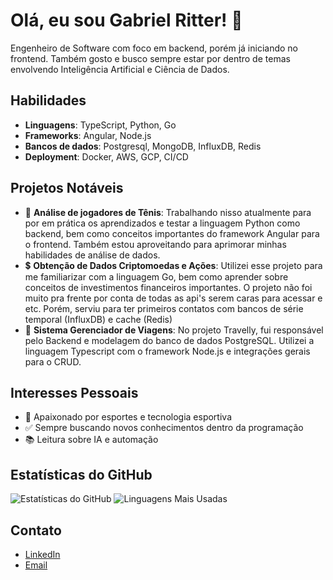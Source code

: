 # Olá, eu sou Gabriel Ritter! 👋

Engenheiro de Software com foco em backend, porém já iniciando no frontend. Também gosto e busco sempre estar por dentro de temas envolvendo Inteligência Artificial e Ciência de Dados.

## Habilidades

- **Linguagens**: TypeScript, Python, Go
- **Frameworks**: Angular, Node.js
- **Bancos de dados**: Postgresql, MongoDB, InfluxDB, Redis
- **Deployment**: Docker, AWS, GCP, CI/CD

## Projetos Notáveis

- 🥎 **Análise de jogadores de Tênis**: Trabalhando nisso atualmente para por em prática os aprendizados e testar a linguagem Python como backend, bem como conceitos importantes do framework Angular para o frontend. Também estou aproveitando para aprimorar minhas habilidades de análise de dados.
- 💲 **Obtenção de Dados Criptomoedas e Ações**: Utilizei esse projeto para me familiarizar com a linguagem Go, bem como aprender sobre conceitos de investimentos financeiros importantes. O projeto não foi muito pra frente por conta de todas as api's serem caras para acessar e etc. Porém, serviu para ter primeiros contatos com bancos de série temporal (InfluxDB) e cache (Redis)
- 🧳 **Sistema Gerenciador de Viagens**: No projeto Travelly, fui responsável pelo Backend e modelagem do banco de dados PostgreSQL. Utilizei a linguagem Typescript com o framework Node.js e integrações gerais para o CRUD.

## Interesses Pessoais

- 🎾 Apaixonado por esportes e tecnologia esportiva
- ✅ Sempre buscando novos conhecimentos dentro da programação
- 📚 Leitura sobre IA e automação

## Estatísticas do GitHub

![Estatísticas do GitHub](https://github-readme-stats.vercel.app/api?username=gritter99&show_icons=true&theme=radical)
![Linguagens Mais Usadas](https://github-readme-stats.vercel.app/api/top-langs/?username=gritter99&layout=compact&theme=radical)

## Contato

- [LinkedIn](https://linkedin.com/in/gabriel-ritter)
- [Email](mailto:gabriel.ritter99@gmail.com)
